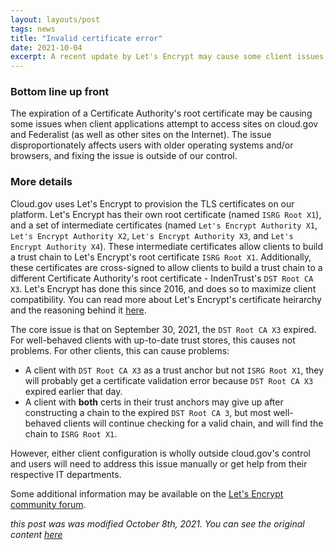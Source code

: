 ```yaml
---
layout: layouts/post
tags: news
title: "Invalid certificate error"
date: 2021-10-04
excerpt: A recent update by Let's Encrypt may cause some client issues when accessing sites
---
```


### Bottom line up front

The expiration of a Certificate Authority's root certificate may be causing some issues when client applications attempt to access sites on cloud.gov and Federalist (as well as other sites on the Internet). The issue disproportionately affects users with older operating systems and/or browsers, and fixing the issue is outside of our control.

### More details

Cloud.gov uses Let's Encrypt to provision the TLS certificates on our platform. Let's Encrypt has their own root certificate (named `ISRG Root X1`), and a set of intermediate certificates (named `Let's Encrypt Authority X1`, `Let's Encrypt Authority X2`, `Let's Encrypt Authority X3`, and `Let's Encrypt Authority X4`). These intermediate certificates allow clients to build a trust chain to Let's Encrypt's root certificate `ISRG Root X1`. Additionally, these certificates are cross-signed to allow clients to build a trust chain to a different Certificate Authority's root certificate - IndenTrust's `DST Root CA X3`. Let's Encrypt has done this since 2016, and does so to maximize client compatibility. You can read more 
about Let's Encrypt's certificate heirarchy and the reasoning behind it [here](https://letsencrypt.org/2020/09/17/new-root-and-intermediates.html).

The core issue is that on September 30, 2021, the `DST Root CA X3` expired. For well-behaved clients with up-to-date trust stores, this causes not problems. For other clients, this can cause problems:
- A client with `DST Root CA X3` as a trust anchor but not `ISRG Root X1`, they will probably get a certificate validation error because `DST Root CA X3` expired earlier that day.
- A client with **both** certs in their trust anchors may give up after constructing a chain to the expired `DST Root CA 3`, but most well-behaved clients will continue checking for a valid chain, and will find the chain to `ISRG Root X1`.

However, either client configuration is wholly outside cloud.gov's control and users will need to address this issue manually or get help from their respective IT departments.

Some additional information may be available on the [Let's Encrypt community forum](https://community.letsencrypt.org/t/help-thread-for-dst-root-ca-x3-expiration-september-2021/149190).

_this post was was modified October 8th, 2021. You can see the original content [here](https://github.com/cloud-gov/cg-site/blob/57a52327f052c3e4114c1b0caf4ae3a12beb5d25/_posts/2021-10-04-invalid-certificate-error.md)_
